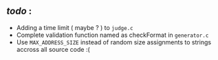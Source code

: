 ## *todo* :
- Adding a time limit ( maybe ? ) to `judge.c`
- Complete validation function named as checkFormat in ` generator.c `
- Use `MAX_ADDRESS_SIZE` instead of random size assignments to strings accross all source code :(
